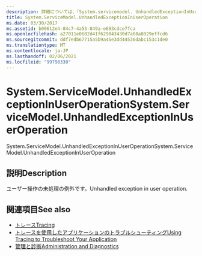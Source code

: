 ```yaml
---
description: 詳細については、「System.servicemodel. UnhandledExceptionInUserOperation」を参照してください。
title: System.ServiceModel.UnhandledExceptionInUserOperation
ms.date: 03/30/2017
ms.assetid: b00612e4-84c7-4a53-849a-e693cdce7fca
ms.openlocfilehash: a27011e0682d41f629843430d7a68a8029effcd6
ms.sourcegitcommit: ddf7edb67715a5b9a45e3dd44536dabc153c1de0
ms.translationtype: MT
ms.contentlocale: ja-JP
ms.lasthandoff: 02/06/2021
ms.locfileid: "99798330"
---
```

# <a name="systemservicemodelunhandledexceptioninuseroperation"></a><span data-ttu-id="fa38e-103">System.ServiceModel.UnhandledExceptionInUserOperation</span><span class="sxs-lookup"><span data-stu-id="fa38e-103">System.ServiceModel.UnhandledExceptionInUserOperation</span></span>

<span data-ttu-id="fa38e-104">System.ServiceModel.UnhandledExceptionInUserOperation</span><span class="sxs-lookup"><span data-stu-id="fa38e-104">System.ServiceModel.UnhandledExceptionInUserOperation</span></span>  
  
## <a name="description"></a><span data-ttu-id="fa38e-105">説明</span><span class="sxs-lookup"><span data-stu-id="fa38e-105">Description</span></span>  

 <span data-ttu-id="fa38e-106">ユーザー操作の未処理の例外です。</span><span class="sxs-lookup"><span data-stu-id="fa38e-106">Unhandled exception in user operation.</span></span>  
  
## <a name="see-also"></a><span data-ttu-id="fa38e-107">関連項目</span><span class="sxs-lookup"><span data-stu-id="fa38e-107">See also</span></span>

- [<span data-ttu-id="fa38e-108">トレース</span><span class="sxs-lookup"><span data-stu-id="fa38e-108">Tracing</span></span>](index.md)
- [<span data-ttu-id="fa38e-109">トレースを使用したアプリケーションのトラブルシューティング</span><span class="sxs-lookup"><span data-stu-id="fa38e-109">Using Tracing to Troubleshoot Your Application</span></span>](using-tracing-to-troubleshoot-your-application.md)
- [<span data-ttu-id="fa38e-110">管理と診断</span><span class="sxs-lookup"><span data-stu-id="fa38e-110">Administration and Diagnostics</span></span>](../index.md)
